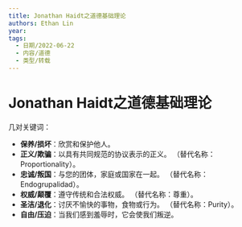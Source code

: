 ```yaml
---
title: Jonathan Haidt之道德基础理论
authors: Ethan Lin
year:
tags:
  - 日期/2022-06-22 
  - 内容/道德 
  - 类型/转载 
---
```



# Jonathan Haidt之道德基础理论






几对关键词：
-   **保养/损坏**：欣赏和保护他人。
-   **正义/欺骗**：以具有共同规范的协议表示的正义。 （替代名称：Proportionality）。
-   **忠诚/叛国**：与您的团体，家庭或国家在一起。 （替代名称：Endogrupalidad）。
-   **权威/颠覆**：遵守传统和合法权威。 （替代名称：尊重）。
-   **圣洁/退化**：讨厌不愉快的事物，食物或行为。 （替代名称：Purity）。
-   **自由/压迫**：当我们感到羞辱时，它会使我们叛逆。

